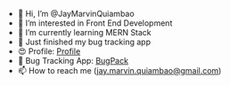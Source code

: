 - 👋 Hi, I’m @JayMarvinQuiambao
- 👀 I’m interested in Front End Development
- 🌱 I’m currently learning MERN Stack
- 🎉 Just finished my bug tracking app
- 😍 Profile: <a href="https://jaymarvinquiambao.dev/" target="_blank">Profile</a>
- 🐞 Bug Tracking App: <a href="https://bugpack.dev/" target="_blank">BugPack</a>
- 📫 How to reach me (jay.marvin.quiambao@gmail.com)

<!---
JayMarvinQuiambao/JayMarvinQuiambao is a ✨ special ✨ repository because its `README.md` (this file) appears on your GitHub profile.
You can click the Preview link to take a look at your changes.
--->
